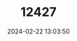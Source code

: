 ---
title: "12427"
category: "Lutrogale perspicillata"
draft: false
date: 2024-02-22 13:03:50
languages:
  English: ["Indian Smooth-coated Otter", "Smooth-coated Otter"]
  French: ["Loutre d'Asie"]
  Spanish; Castilian: ["Nutria Lisa", "Nutria Simung"]
---